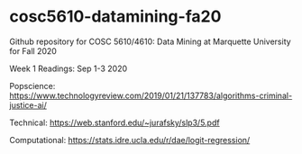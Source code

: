 # cosc5610-datamining-fa20
Github repository for COSC 5610/4610: Data Mining at Marquette University for Fall 2020

Week 1 Readings: Sep 1-3 2020

Popscience: https://www.technologyreview.com/2019/01/21/137783/algorithms-criminal-justice-ai/ 

Technical: https://web.stanford.edu/~jurafsky/slp3/5.pdf 

Computational: https://stats.idre.ucla.edu/r/dae/logit-regression/ 

